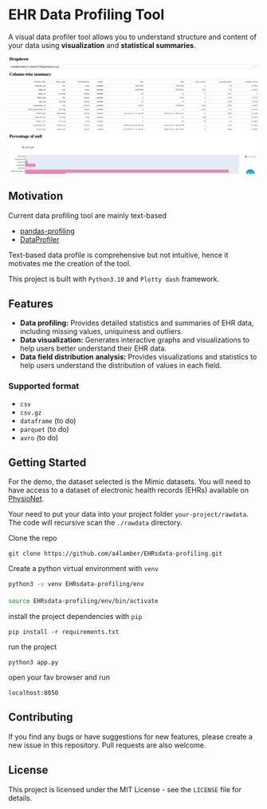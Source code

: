 # EHR Data Profiling Tool

A visual data profiler tool allows you to understand structure and content of your data using **visualization** and **statistical summaries**.

![](assets/EHR-tool-demo.gif)


## Motivation

Current data profiling tool are mainly text-based
- [pandas-profiling](https://pypi.org/project/pandas-profiling/)
- [DataProfiler](https://pypi.org/project/DataProfiler/)

Text-based data profile is comprehensive but not intuitive, hence it motivates me the creation of the tool.

This project is built with `Python3.10` and `Plotty dash` framework.


## Features

- **Data profiling:** Provides detailed statistics and summaries of EHR data, including missing values, uniquiness and outliers.
- **Data visualization:** Generates interactive graphs and visualizations to help users better understand their EHR data.
- **Data field distribution analysis:** Provides visualizations and statistics to help users understand the distribution of values in each field.

### Supported format
- `csv`
- `csv.gz`
- `dataframe` (to do)
- `parquet` (to do)
- `avro` (to do)


## Getting Started

For the demo, the dataset selected is the Mimic datasets. You will need to have access to a dataset of electronic health records (EHRs) available on [PhysioNet](https://physionet.org/content/mimiciii-demo/1.4/). 

Your need to put your data into your project folder `your-project/rawdata`. The code will recursive scan the `./rawdata` directory.


Clone the repo
```
git clone https://github.com/a4lamber/EHRsdata-profiling.git
```

Create a python virtual environment with `venv`
```bash
python3 -v venv EHRsdata-profiling/env

source EHRsdata-profiling/env/bin/activate
```

install the project dependencies with `pip`
```
pip install -r requirements.txt
```

run the project
```
python3 app.py
```

open your fav browser and run
```
localhost:8050
```


## Contributing

If you find any bugs or have suggestions for new features, please create a new issue in this repository. Pull requests are also welcome.

## License

This project is licensed under the MIT License - see the `LICENSE` file for details.
